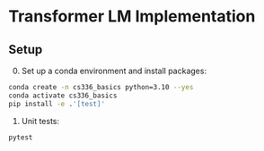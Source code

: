 # Transformer LM Implementation

## Setup

0. Set up a conda environment and install packages:

```sh
conda create -n cs336_basics python=3.10 --yes
conda activate cs336_basics
pip install -e .'[test]'
```

1. Unit tests:

```sh
pytest
```
